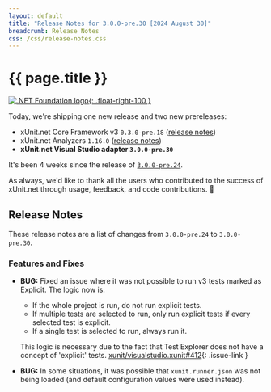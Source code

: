 ```yaml
---
layout: default
title: "Release Notes for 3.0.0-pre.30 [2024 August 30]"
breadcrumb: Release Notes
css: /css/release-notes.css
---
```


# {{ page.title }}

[![.NET Foundation logo](https://raw.githubusercontent.com/xunit/media/main/dotnet-foundation.svg){: .float-right-100 }](https://dotnetfoundation.org/projects/project-detail/xunit)

Today, we're shipping one new release and two new prereleases:

* xUnit.net Core Framework v3 `0.3.0-pre.18` ([release notes](/releases/v3/0.3.0-pre.18))
* xUnit.net Analyzers `1.16.0` ([release notes](/releases/analyzers/1.16.0))
* **xUnit.net Visual Studio adapter `3.0.0-pre.30`**

It's been 4 weeks since the release of [`3.0.0-pre.24`](3.0.0-pre.24).

As always, we'd like to thank all the users who contributed to the success of xUnit.net through usage, feedback, and code contributions. 🎉

## Release Notes

These release notes are a list of changes from `3.0.0-pre.24` to `3.0.0-pre.30`.

### Features and Fixes

* **BUG:** Fixed an issue where it was not possible to run v3 tests marked as Explicit. The logic now is:

  * If the whole project is run, do not run explicit tests.
  * If multiple tests are selected to run, only run explicit tests if every selected test is explicit.
  * If a single test is selected to run, always run it.

  This logic is necessary due to the fact that Test Explorer does not have a concept of 'explicit' tests. [xunit/visualstudio.xunit#412](https://github.com/xunit/visualstudio.xunit/issues/412){: .issue-link }

* **BUG:** In some situations, it was possible that `xunit.runner.json` was not being loaded (and default configuration values were used instead).

